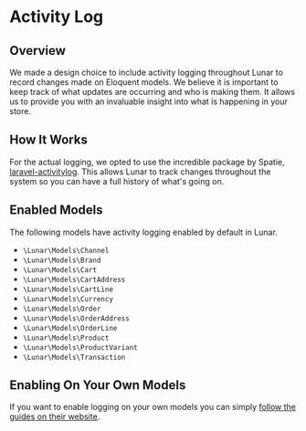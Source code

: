 # Activity Log

## Overview

We made a design choice to include activity logging throughout Lunar to record changes made on Eloquent models. We 
believe it is important to keep track of what updates are occurring and who is making them. It allows us to provide you 
with an invaluable insight into what is happening in your store.

## How It Works

For the actual logging, we opted to use the incredible package by Spatie, 
[laravel-activitylog](https://spatie.be/docs/laravel-activitylog). This allows Lunar to track changes throughout 
the system so you can have a full history of what's going on.

## Enabled Models
The following models have activity logging enabled by default in Lunar.

- `\Lunar\Models\Channel`
- `\Lunar\Models\Brand`
- `\Lunar\Models\Cart`
- `\Lunar\Models\CartAddress`
- `\Lunar\Models\CartLine`
- `\Lunar\Models\Currency`
- `\Lunar\Models\Order`
- `\Lunar\Models\OrderAddress`
- `\Lunar\Models\OrderLine`
- `\Lunar\Models\Product`
- `\Lunar\Models\ProductVariant`
- `\Lunar\Models\Transaction`


## Enabling On Your Own Models

If you want to enable logging on your own models you can simply 
[follow the guides on their website](https://spatie.be/docs/laravel-activitylog).
